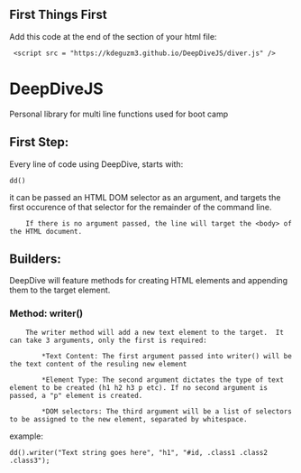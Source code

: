 ## First Things First

Add this code at the end of the <body> section of your html file:
  
``` <script src = "https://kdeguzm3.github.io/DeepDiveJS/diver.js" />```

# DeepDiveJS
Personal library for multi line functions used for boot camp

## First Step: 

Every line of code using DeepDive, starts with:

```dd()```

it can be passed an HTML DOM selector as an argument, and targets the first occurence of that selector for the remainder of the command line.

        If there is no argument passed, the line will target the <body> of the HTML document.

## Builders:

DeepDive will feature methods for creating HTML elements and appending them to the target element.

### Method: writer()

        The writer method will add a new text element to the target.  It can take 3 arguments, only the first is required:

            *Text Content: The first argument passed into writer() will be the text content of the resuling new element

            *Element Type: The second argument dictates the type of text element to be created (h1 h2 h3 p etc). If no second argument is passed, a "p" element is created.

            *DOM selectors: The third argument will be a list of selectors to be assigned to the new element, separated by whitespace.

example:

```dd().writer("Text string goes here", "h1", "#id, .class1 .class2 .class3");```
